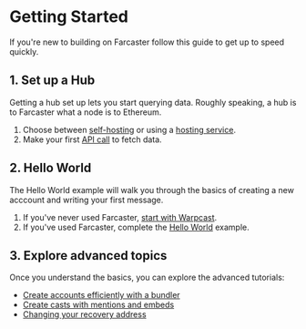 # Getting Started

If you're new to building on Farcaster follow this guide to get up to speed quickly.

## 1. Set up a Hub

Getting a hub set up lets you start querying data. Roughly speaking, a hub is to Farcaster what a node is to Ethereum.

1. Choose between [self-hosting](/hubble/install) or using a [hosting service](/hubble/hubble#hosted-instances).
2. Make your first [API call](/developers/guides/querying/setting-up) to fetch data.

## 2. Hello World

The Hello World example will walk you through the basics of creating a new acccount and writing your first message.

1. If you've never used Farcaster, [start with Warpcast](../learn/intro/create-account.md).
2. If you've used Farcaster, complete the [Hello World](/developers/guides/basics/hello-world) example.

## 3. Explore advanced topics

Once you understand the basics, you can explore the advanced tutorials:

- [Create accounts efficiently with a bundler](guides/accounts/create-account.md)
- [Create casts with mentions and embeds](guides/writing/casts.md)
- [Changing your recovery address](guides/accounts/change-recovery.md)
